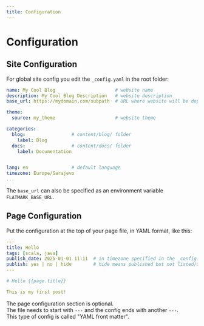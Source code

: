 ```yaml
---
title: Configuration
---
```


# Configuration

## Site Configuration

For global site config you edit the `_config.yaml` in the root folder:
```yaml
name: My Cool Blog                      # website name
description: My Cool Blog Description   # website description
base_url: https://mydomain.com/subpath  # URL where website will be deployed

theme:
  source: my_theme                      # website theme

categories:
  blog:                 # content/blog/ folder
    label: Blog
  docs:                 # content/docs/ folder
    label: Documentation


lang: en                # default language
timezone: Europe/Sarajevo
...
```

The `base_url` can also be specified as an environment variable `FLATMARK_BASE_URL`.

## Page Configuration

Put the configuration at the top of your page file, in YAML format, like this:
```yaml
---
title: Hello
tags: [scala, java]
publish_date: 2025-01-01 11:11  # in timezone specified in the _config.yaml
publish: yes | no | hide        # hide means published but not listed/searched/google-indexed, default is yes
---

# Hello {{page.title}}

This is my first post!
```

The page configuration section is optional.  
The file needs to start with `---` and the config ends with another `---`.  
This type of config is called "YAML front matter".
